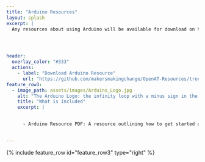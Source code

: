 ```yaml
---
title: "Arduino Resources"
layout: splash
excerpt: |
  Any resources about using Arduino will be available for download on this page.




header:
  overlay_color: "#333"
  actions:
    - label: "Download Arduino Resource"
      url: "https://github.com/makersmakingchange/OpenAT-Resources/tree/main/Arduino_Resources" 
feature_row3:
  - image_path: assets/images/Arduino_Logo.jpg
    alt: "The Arduino Logo: the infinity loop with a minus sign in the left loop and a plus sign in the right loop, and Arduino written below."
    title: "What is Included"
    excerpt: |
      

      - Arduino Resource PDF: A resource outlining how to get started using Arduino. The resource links to other tutorials and pages, and gives people an idea of where to start looking when first learning about using Arduino.

  
---
```





{% include feature_row id="feature_row3" type="right" %}